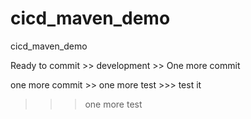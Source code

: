 # cicd_maven_demo
cicd_maven_demo

Ready to commit >> development >> One more commit

one more commit >> one more test >>> test it
>>> one more test

